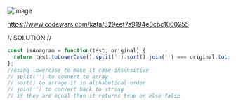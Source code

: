 ![image](https://github.com/user-attachments/assets/ec97c5d4-95e0-4d44-ac2e-b4898ba1b07e)

https://www.codewars.com/kata/529eef7a9194e0cbc1000255 

// SOLUTION //
```javascript
const isAnagram = function(test, original) {
  return test.toLowerCase().split('').sort().join('') === original.toLowerCase().split('').sort().join('')
};
//using lowercase to make it case-insensitive
// split('') to covnert to array 
// sort() to arrage it in alphabetical order
// join('') to convert back to string
// if they are equal then it returns true or else false
```
